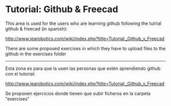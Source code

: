 Tutorial: Github & Freecad
==========================

This area is used for the users who are learning github following the tutrial github & freecad (in spanish):

http://www.iearobotics.com/wiki/index.php?title=Tutorial:_Github_y_Freecad

There are some proposed exercises in which they have to upload files to the github in the exercises folder

----------

Esta zona es para que la usen las personas que estén aprendiendo github con el tutorial:

http://www.iearobotics.com/wiki/index.php?title=Tutorial:_Github_y_Freecad

Se proponen ejercicios donde tienen que subir ficheros en la carpeta "exercises"
